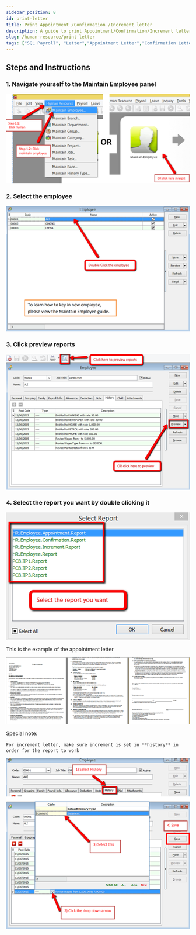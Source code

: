 ```yaml
---
sidebar_position: 8
id: print-letter
title: Print Appointment /Confirmation /Increment letter
description: A guide to print Appointment/Confirmation/Increment letter for SQL Payroll
slug: /human-resource/print-letter
tags: ["SQL Payroll", "Letter","Appointment Letter","Comfirmation Letter","Increment Letter"]
---
```


## Steps and Instructions

### 1. Navigate yourself to the Maintain Employee panel

![1](../../static/img/human-resource/print-letter/1.png)

### 2. Select the employee

![2](../../static/img/human-resource/print-letter/2.png)

### 3. Click preview reports

![3](../../static/img/human-resource/print-letter/3.png)

### 4. Select the report you want by double clicking it

![4](../../static/img/human-resource/print-letter/4.png)

This is the example of the appointment letter

![5](../../static/img/human-resource/print-letter/5.png)

Special note:

    For increment letter, make sure increment is set in **history** in order for the report to work

![6](../../static/img/human-resource/print-letter/6.png)
